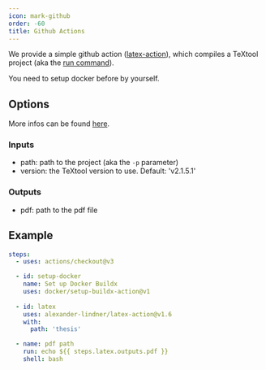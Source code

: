 ```yaml
---
icon: mark-github 
order: -60
title: Github Actions
---
```


We provide a simple github action ([latex-action](https://github.com/alexander-lindner/latex-action)), which compiles a TeXtool
project (aka the [run command](usage/run.md)).

You need to setup docker before by yourself.
## Options

More infos can be found [here](https://github.com/alexander-lindner/latex-action/blob/master/action.yml).
### Inputs

* path: path to the project (aka the `-p` parameter)
* version: the TeXtool version to use. Default: 'v2.1.5.1'
### Outputs

* pdf: path to the pdf file

## Example
```yaml
steps:
  - uses: actions/checkout@v3

  - id: setup-docker
    name: Set up Docker Buildx
    uses: docker/setup-buildx-action@v1
    
  - id: latex
    uses: alexander-lindner/latex-action@v1.6
    with:
      path: 'thesis'

  - name: pdf path
    run: echo ${​{ steps.latex.outputs.pdf }}
    shell: bash
```